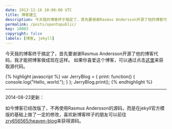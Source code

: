 ```yaml
---
date: 2013-12-16 10:00:00 UTC
title: 博客建立
description: 今天我的博客终于搞定了，首先要谢谢Rasmus Andersson开源了他的博客代码，我才能把博客做成现在这样。
permalink: /posts/opentopublic/
key: 10003
copyright: false
labels: [博客, jekyll]
---
```


今天我的博客终于搞定了，首先要谢谢Rasmus Andersson开源了他的博客代码，我才能把博客做成现在这样。
如果你喜爱这个博客，可以通过点击[这里](https://github.com/zry656565/jblog/)来获取源代码。

{% highlight javascript %}
var JerryBlog = {
  print: function() {
    console.log("Hello, world.");
  }
};
JerryBlog.print();
{% endhighlight %}

---

2014-08-23更新：

如今博客已经改版了，不再使用Rasmus Andersson的源码，而是在jekyll官方模版的基础上做了一定的修改，喜欢新博客样子的朋友可以前往[zry656565/heaven-blog](https://github.com/zry656565/heaven-blog/)来获得源码。
